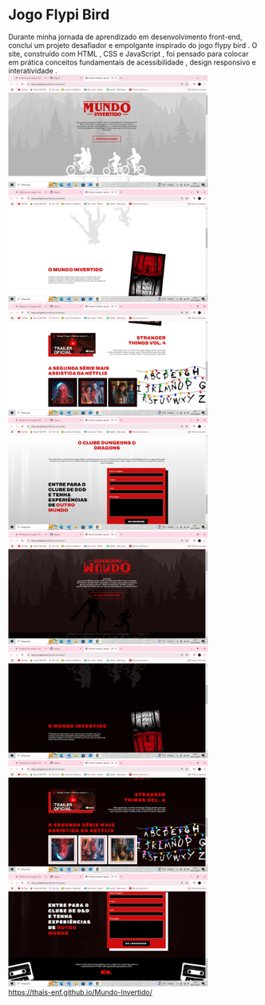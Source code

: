 # Jogo Flypi Bird 
Durante minha jornada de aprendizado em desenvolvimento front-end, concluí um projeto desafiador e empolgante inspirado do jogo flypy bird  . O site, construído com HTML , CSS e JavaScript , foi pensado para colocar em prática conceitos fundamentais de acessibilidade , design responsivo e interatividade .
<br>
<img src="https://github.com/Thais-enf/Mundo-Invertido/blob/47748cadf9f0ea7cbfb9ac7222f7cc33ae5bbd10/assets/imagens/postagem/Captura%20de%20Tela%20(46).png"  margin-bottom:10px width=400;  >
<img src="https://github.com/Thais-enf/Mundo-Invertido/blob/47748cadf9f0ea7cbfb9ac7222f7cc33ae5bbd10/assets/imagens/postagem/Captura%20de%20Tela%20(45).png" margin-bottom:10px width=400;>
<img src="https://github.com/Thais-enf/Mundo-Invertido/blob/47748cadf9f0ea7cbfb9ac7222f7cc33ae5bbd10/assets/imagens/postagem/Captura%20de%20Tela%20(47).png" width=400;>
<img src="https://github.com/Thais-enf/Mundo-Invertido/blob/47748cadf9f0ea7cbfb9ac7222f7cc33ae5bbd10/assets/imagens/postagem/Captura%20de%20Tela%20(48).png" width=400;>
<br>
<img src="https://github.com/Thais-enf/Mundo-Invertido/blob/47748cadf9f0ea7cbfb9ac7222f7cc33ae5bbd10/assets/imagens/postagem/Captura%20de%20Tela%20(49).png" width=400;>
<img src="https://github.com/Thais-enf/Mundo-Invertido/blob/47748cadf9f0ea7cbfb9ac7222f7cc33ae5bbd10/assets/imagens/postagem/Captura%20de%20Tela%20(50).png" width=400;>
<img src="https://github.com/Thais-enf/Mundo-Invertido/blob/47748cadf9f0ea7cbfb9ac7222f7cc33ae5bbd10/assets/imagens/postagem/Captura%20de%20Tela%20(51).png" width=400;>
<img src="https://github.com/Thais-enf/Mundo-Invertido/blob/47748cadf9f0ea7cbfb9ac7222f7cc33ae5bbd10/assets/imagens/postagem/Captura%20de%20Tela%20(53).png" width=400;>
<br>
https://thais-enf.github.io/Mundo-Invertido/
